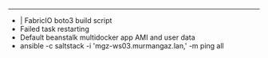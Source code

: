 ---
- |
    FabricIO boto3 build script
- Failed task restarting
- Default beanstalk multidocker app AMI and user data
- ansible -c saltstack -i 'mgz-ws03.murmangaz.lan,' -m ping all

